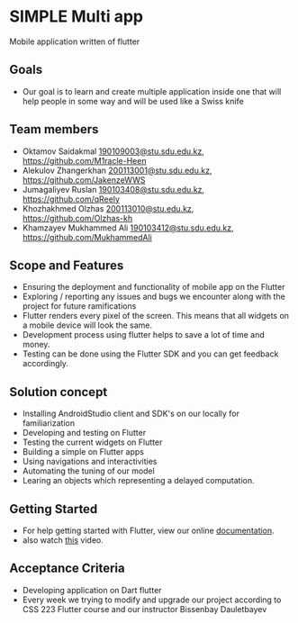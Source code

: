 # SIMPLE Multi app

Mobile application written of flutter

**Goals**
----------

- Our goal is to learn and create multiple application inside one that will help people in some way and will be used like a Swiss knife

**Team members**
----------

- Oktamov Saidakmal 190109003@stu.sdu.edu.kz, https://github.com/M1racle-Heen
- Alekulov Zhangerkhan 200113001@stu.sdu.edu.kz, https://github.com/JakenzeWWS
- Jumagaliyev Ruslan 190103408@stu.sdu.edu.kz, https://github.com/qReely
- Khozhakhmed Olzhas 200113010@stu.edu.kz, https://github.com/Olzhas-kh
- Khamzayev Mukhammed Ali 190103412@stu.sdu.edu.kz, https://github.com/MukhammedAli

**Scope and Features**
----------
- Ensuring the deployment and functionality of mobile app on the Flutter
- Exploring / reporting any issues and bugs we encounter along with the project for future ramifications
- Flutter renders every pixel of the screen. This means that all widgets on a mobile device will look the same.
- Development process  using flutter helps to save a lot of time and money.
- Testing can be done using the Flutter SDK and you can get feedback accordingly.

**Solution concept**
----------
- Installing AndroidStudio client and SDK's on our locally for familiarization
- Developing and testing on Flutter
- Testing the current widgets on Flutter
- Building a simple on Flutter apps
- Using navigations and interactivities
- Automating the tuning of our model
- Learing an objects which representing a delayed computation.

**Getting Started**
----------
- For help getting started with Flutter, view our online
[documentation](http://flutter.io/).
- also watch [this](https://youtu.be/5izFFbdHnWY) video.

**Acceptance Criteria**
----------
- Developing application on Dart flutter
- Every week we trying to modify and upgrade our project according to CSS 223 Flutter course and our instructor Bissenbay Dauletbayev
